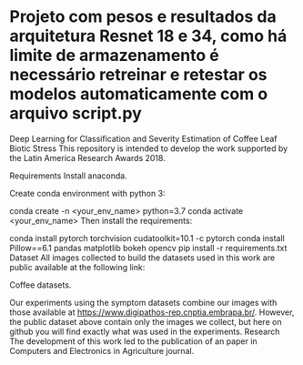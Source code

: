 # Projeto com pesos e resultados da arquitetura Resnet 18 e 34, como há limite de armazenamento é necessário retreinar e retestar os modelos automaticamente com o arquivo script.py


Deep Learning for Classification and Severity Estimation of Coffee Leaf Biotic Stress
This repository is intended to develop the work supported by the Latin America Research Awards 2018.

Requirements
Install anaconda.

Create conda environment with python 3:

conda create -n <your_env_name> python=3.7
conda activate <your_env_name>
Then install the requirements:

conda install pytorch torchvision cudatoolkit=10.1 -c pytorch
conda install Pillow==6.1 pandas matplotlib bokeh opencv
pip install -r requirements.txt
Dataset
All images collected to build the datasets used in this work are public available at the following link:

Coffee datasets.

Our experiments using the symptom datasets combine our images with those available at https://www.digipathos-rep.cnptia.embrapa.br/. However, the public dataset above contain only the images we collect, but here on github you will find exactly what was used in the experiments.
Research
The development of this work led to the publication of an paper in Computers and Electronics in Agriculture journal.

